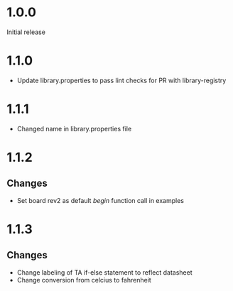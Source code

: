 # 1.0.0

Initial release

# 1.1.0

* Update library.properties to pass lint checks for PR with library-registry 

# 1.1.1

* Changed name in library.properties file

# 1.1.2

## Changes

* Set board rev2 as default _begin_ function call in examples

# 1.1.3

## Changes

* Change labeling of TA if-else statement to reflect datasheet
* Change conversion from celcius to fahrenheit
